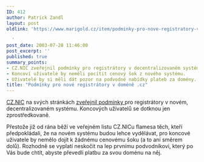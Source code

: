 ```yaml
---
ID: 412
author: Patrick Zandl
layout: post
oldlink: 'https://www.marigold.cz/item/podminky-pro-nove-registratory-v-domene-cz

  '
post_date: 2003-07-28 11:46:00
post_excerpt: ''
published: true
summary_points:
- CZ.NIC zveřejnil podmínky pro registrátory v decentralizovaném systému.
- Koncoví uživatelé by neměli pocítit cenový šok z nového systému.
- Uživatelé by si měli dát pozor na podvodné nabídky plateb za domény.
title: "Podmínky pro nové registrátory v doméně .cz"
---
```


<p>
<A href="http://www.nic.cz/">CZ.NIC</A> na svých stránkách <A href="http://www.nic.cz/cznic/projekty/index.html">zveřejnil podmínky </A>pro registrátory v novém, decentralizovaném systému.&#160;Koncových uživatelů se dotknou jen zprostředkovaně. &#160;</p>

<p>
Přestože již od rána běží ve veřejném listu CZ.NICu&#160;flamesa těch, kteří předpokládali, že na novém systému budou lehce vydělávat, pro koncové uživatele by nemělo dojít k žádnému cenovému šoku (a to ani směrem dolů). Rozhodně se&#160;vyplatí neskočit na lep prvnímu podvodníkovi, který po Vás bude chtít, abyste převedli platbu za svou doménu na něj.</p>